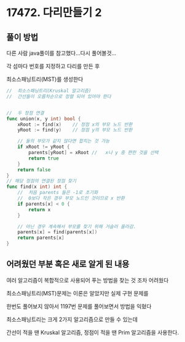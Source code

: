 # 17472. 다리만들기 2

## 풀이 방법

다른 사람 java풀이를 참고했다...다시 풀어볼것...

각 섬마다 번호를 지정하고 다리를 만든 후

최소스패닝트리(MST)를 생성한다

```go
//  최소스패닝트리(Kruskal 알고리즘)
//  간선들이 오름차순으로 정렬 되어 있어야 한다


//  두 정점 연결
func union(x, y int) bool {
    xRoot := find(x)    // 정점 x의 부모 노드 반환
    yRoot := find(y)    // 정점 y의 부모 노드 반환

    // 둘의 부모가 같지 않다면 합치는 것 가능
	if xRoot != yRoot {
		parents[yRoot] = xRoot //   x나 y 중 편한 것을 선택
		return true
	}
	return false
}
// 해당 정점의 연결된 정점 찾기
func find(x int) int {
    //  처음 parents 들은 -1로 초기화
    //  0보다 작은 경우 부모 노드인 것이므로 x 반환
	if parents[x] < 0 {
		return x
    }

    // 아닌 경우 계속해서 부모를 찾기 위해 거슬러 올라감.
	parents[x] = find(parents[x])
	return parents[x]
}
```

## 어려웠던 부분 혹은 새로 알게 된 내용

여러 알고리즘이 복합적으로 사용되어 푸는 방법을 찾는 것 조차 어려웠다

최소스패닝트리(MST)문제는 이론은 알았지만 실제 구현 문제를

한번도 풀어보지 않아서 1197번 문제를 풀어보면서 방법을 익혔다

최소스패닝트리는 크게 2가지 알고리즘으로 만들 수 있는데

간선이 적을 땐 Kruskal 알고리즘, 정점이 적을 땐 Prim 알고리즘을 사용한다.
